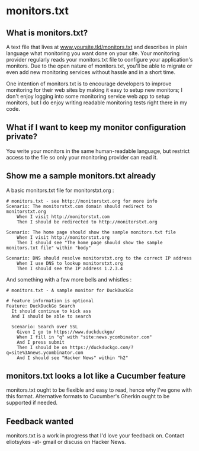 # monitors.txt

## What is monitors.txt?
A text file that lives at www.yoursite.tld/monitors.txt and describes in plain language what monitoring you want done on your site.
Your monitoring provider regularly reads your monitors.txt file to configure your application's monitors. Due to the open nature of monitors.txt,
you'll be able to migrate or even add new monitoring services without hassle and in a short time.

One intention of monitors.txt is to encourage developers to improve monitoring for their web sites by making it easy to setup new monitors;
I don't enjoy logging into some monitoring service web app to setup monitors, but I do enjoy writing readable monitoring tests right there in my code.

## What if I want to keep my monitor configuration private?
You write your monitors in the same human-readable language, but restrict access to the file so only your monitoring provider can read it.

## Show me a sample monitors.txt already

A basic monitors.txt file for monitorstxt.org :

	# monitors.txt - see http://monitorstxt.org for more info
	Scenario: The monitorstxt.com domain should redirect to monitorstxt.org
		When I visit http://monitorstxt.com
		Then I should be redirected to http://monitorstxt.org

	Scenario: The home page should show the sample monitors.txt file
		When I visit http://monitorstxt.org
		Then I should see "The home page should show the sample monitors.txt file" within "body"

	Scenario: DNS should resolve monitorstxt.org to the correct IP address
		When I use DNS to lookup monitorstxt.org
		Then I should see the IP address 1.2.3.4
		
And something with a few more bells and whistles :

	# monitors.txt - A sample monitor for DuckDuckGo
	
	# Feature information is optional
	Feature: DuckDuckGo Search
	  It should continue to kick ass
	  And I should be able to search

	  Scenario: Search over SSL
	    Given I go to https://www.duckduckgo/
	    When I fill in "q" with "site:news.ycombinator.com"
	    And I press submit
		Then I should be on https://duckduckgo.com/?q=site%3Anews.ycombinator.com   
		And I should see "Hacker News" within "h2"

## monitors.txt looks a lot like a Cucumber feature
monitors.txt ought to be flexible and easy to read, hence why I've gone with this format. Alternative formats to Cucumber's Gherkin ought to be supported if needed.

## Feedback wanted
monitors.txt is a work in progress that I'd love your feedback on. Contact eliotsykes -at- gmail or discuss on Hacker News.
